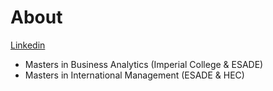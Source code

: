 # About
[Linkedin]([https://www.linkedin.com/in/leonardo-de-castro-388b571a/)

- Masters in Business Analytics (Imperial College & ESADE)   
- Masters in International Management (ESADE & HEC) 

